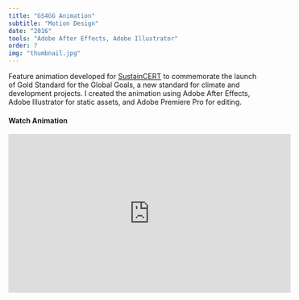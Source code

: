 ```yaml
---
title: "GS4GG Animation"
subtitle: "Motion Design"
date: "2016"
tools: "Adobe After Effects, Adobe Illustrator"
order: 7
img: "thumbnail.jpg"
---
```


Feature animation developed for <a href="https://goldstandard.org">SustainCERT</a> to commemorate the launch of Gold Standard for the Global Goals, a new standard for climate and development projects. I created the animation using Adobe After Effects, Adobe Illustrator for static assets, and Adobe Premiere Pro for editing.

#### Watch Animation

<iframe     
    width="560" 
    height="315" 
    src="https://www.youtube.com/embed/nj1BwBrMfAU?controls=0&rel=0" 
    frameborder="0" 
    allow="accelerometer; encrypted-media; gyroscope; picture-in-picture" 
    allowfullscreen 
></iframe>
